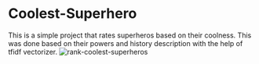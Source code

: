 # Coolest-Superhero

This is a simple project that rates superheros based on their coolness. This was done based on their powers and history description with the help of tfidf vectorizer.
![rank-coolest-superheros](https://github.com/user-attachments/assets/a67d7384-0b65-470d-9283-501fca2c87a2)
